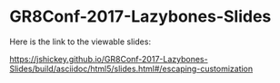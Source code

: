 # GR8Conf-2017-Lazybones-Slides
Here is the link to the viewable slides:

https://jshickey.github.io/GR8Conf-2017-Lazybones-Slides/build/asciidoc/html5/slides.html#/escaping-customization
